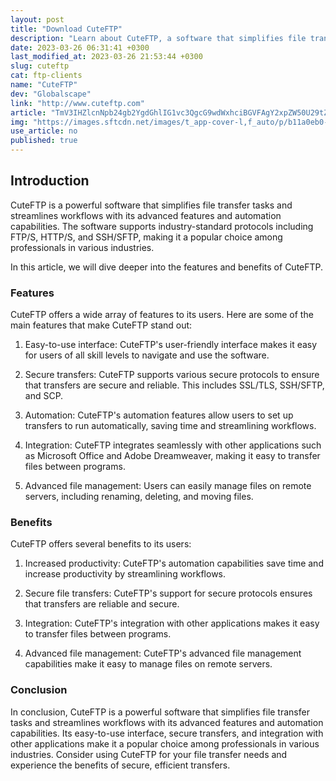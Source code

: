 ```yaml
---
layout: post
title: "Download CuteFTP"
description: "Learn about CuteFTP, a software that simplifies file transfer tasks and streamlines workflows with its advanced features and automation capabilities."
date: 2023-03-26 06:31:41 +0300
last_modified_at: 2023-03-26 21:53:44 +0300
slug: cuteftp
cat: ftp-clients
name: "CuteFTP"
dev: "Globalscape"
link: "http://www.cuteftp.com"
article: "TmV3IHZlcnNpb24gb2YgdGhlIG1vc3QgcG9wdWxhciBGVFAgY2xpZW50U29tZSBidWdzIGZpeGVkSW1wcm92ZWQgZnVuY3Rpb25hbGl0eSBpbiBWaXN0YUNoYW5nZXNTb21lIGJ1Z3MgZml4ZWRJbXByb3ZlZCBmdW5jdGlvbmFsaXR5IGluIFZpc3Rh"
img: "https://images.sftcdn.net/images/t_app-cover-l,f_auto/p/b11a0eb0-9a61-11e6-96be-00163ec9f5fa/2941993109/cuteftp-screenshot.jpg"
use_article: no
published: true
---
```

## Introduction

CuteFTP is a powerful software that simplifies file transfer tasks and streamlines workflows with its advanced features and automation capabilities. The software supports industry-standard protocols including FTP/S, HTTP/S, and SSH/SFTP, making it a popular choice among professionals in various industries.

In this article, we will dive deeper into the features and benefits of CuteFTP.

### Features

CuteFTP offers a wide array of features to its users. Here are some of the main features that make CuteFTP stand out:

1. Easy-to-use interface: CuteFTP's user-friendly interface makes it easy for users of all skill levels to navigate and use the software.

2. Secure transfers: CuteFTP supports various secure protocols to ensure that transfers are secure and reliable. This includes SSL/TLS, SSH/SFTP, and SCP.

3. Automation: CuteFTP's automation features allow users to set up transfers to run automatically, saving time and streamlining workflows.

4. Integration: CuteFTP integrates seamlessly with other applications such as Microsoft Office and Adobe Dreamweaver, making it easy to transfer files between programs.

5. Advanced file management: Users can easily manage files on remote servers, including renaming, deleting, and moving files.

### Benefits

CuteFTP offers several benefits to its users:

1. Increased productivity: CuteFTP's automation capabilities save time and increase productivity by streamlining workflows.

2. Secure file transfers: CuteFTP's support for secure protocols ensures that transfers are reliable and secure.

3. Integration: CuteFTP's integration with other applications makes it easy to transfer files between programs.

4. Advanced file management: CuteFTP's advanced file management capabilities make it easy to manage files on remote servers.

### Conclusion

In conclusion, CuteFTP is a powerful software that simplifies file transfer tasks and streamlines workflows with its advanced features and automation capabilities. Its easy-to-use interface, secure transfers, and integration with other applications make it a popular choice among professionals in various industries. Consider using CuteFTP for your file transfer needs and experience the benefits of secure, efficient transfers.